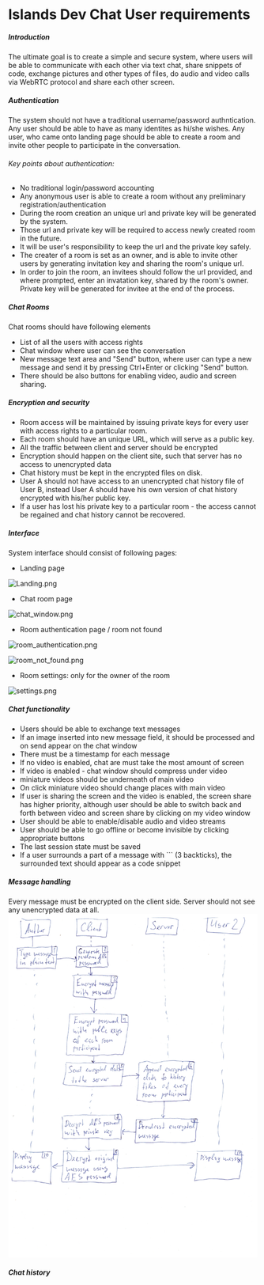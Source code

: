 # Islands Dev Chat User requirements

##### Introduction

The ultimate goal is to create a simple and secure system, where users will be able to communicate with each other via text chat, share snippets of code, exchange pictures and other types of files, do audio and video calls via WebRTC protocol and share each other screen.


##### Authentication
The system should not have a traditional username/password authntication. Any user should be able to have as many identites as hi/she wishes. Any user, who came onto landing page should be able to create a room and invite other people to participate in the conversation.

###### Key points about authentication:
* No traditional login/password accounting
* Any anonymous user is able to create a room without any preliminary registration/authentication
* During the room creation an unique url and private key will be generated by the system.
* Those url and private key will be required to access newly created room in the future. 
* It will be user's responsibility to keep the url and the private key safely.
* The creater of a room is set as an owner, and is able to invite other users by generating invitation key and sharing the room's unique url.
* In order to join the room, an invitees should follow the url provided, and where prompted, enter an invatation key, shared by the room's owner. Private key will be generated for invitee at the end of the process.




##### Chat Rooms
Chat rooms should have following elements
* List of all the users with access rights
* Chat window where user can see the conversation
* New message text area and "Send" button, where user can type a new message and send it by pressing Ctrl+Enter or clicking "Send" button.
* There should be also buttons for enabling video, audio and screen sharing.



##### Encryption and security
* Room access will be maintained by issuing private keys for every user with access rights to a particular room. 
* Each room should have an unique URL, which will serve as a public key.
* All the traffic between client and server should be encrypted
* Encryption should happen on the client site, such that server has no access to unencrypted data
* Chat history must be kept in the encrypted files on disk.
* User A should not have access to an unencrypted chat history file of User B, instead User A should have his own version of chat history encrypted with his/her public key.
* If a user has lost his private key to a particular room - the access cannot be regained and chat history cannot be recovered.



##### Interface
System interface should consist of following pages:

* Landing page

![Landing.png](https://github.com/viocost/islands/raw/master/poc/idevcom/docs/mockups/Landing.png)

* Chat room page

![chat_window.png](https://github.com/viocost/islands/raw/master/poc/idevcom/docs/mockups/chat_window.png)


* Room authentication page / room not found

![room_authentication.png](https://github.com/viocost/islands/raw/master/poc/idevcom/docs/mockups/room_authentication.png)

![room_not_found.png](https://github.com/viocost/islands/raw/master/poc/idevcom/docs/mockups/room_not_found.png)


* Room settings: only for the owner of the room


![settings.png](https://github.com/viocost/islands/raw/master/poc/idevcom/docs/mockups/settings.png)



##### Chat functionality
* Users should be able to exchange text messages
* If an image inserted into new message field, it should be processed and on send appear on the chat window
* There must be a timestamp for each message
* If no video is enabled, chat are must take the most amount of screen
* If video is enabled - chat window should compress under video
* miniature videos should be underneath of main video
* On click miniature video should change places with main video
* If user is sharing the screen and the video is enabled, the screen share has higher priority, although user should be able to switch back and forth between video and screen share by clicking on my video window
* User should be able to enable/disable audio and video streams
* User should be able to go offline or become invisible by clicking appropriate buttons
* The last session state must be saved
* If a user surrounds a part of a message with \`\`\` (3 backticks), the surrounded text should appear as a code snippet

##### Message handling
Every message must be encrypted on the client side. Server should not see any unencrypted data at all.
![message_handling.png](https://github.com/viocost/islands/raw/master/poc/idevcom/docs/mockups/Message%20handling.png)

##### Chat history


